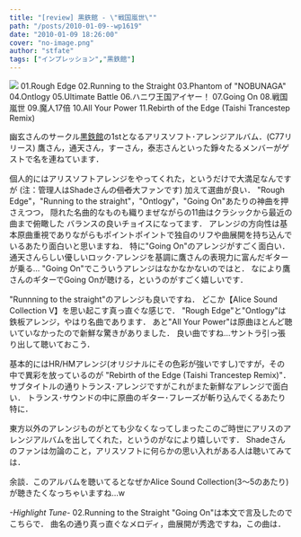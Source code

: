 ```yaml
---
title: "[review] 黒鉄館 - \"戦国嵐世\""
path: "/posts/2010-01-09--wp1619"
date: "2010-01-09 18:26:00"
cover: "no-image.png"
author: "stfate"
tags: ["インプレッション","黒鉄館"]
---
```



<a href="http://kurogane-u.s341.xrea.com/krgn0001_sr.html" target="_blank"><img src="http://kurogane-u.s341.xrea.com/krgn0001_srbn400.jpg"  /></a>
01.Rough Edge
02.Running to the Straight
03.Phantom of "NOBUNAGA"
04.Ontlogy
05.Ultimate Battle
06.ハニワ王国アイヤー！
07.Going On
08.戦国嵐世
09.魔人17倍
10.All Your Power
11.Rebirth of the Edge (Taishi Trancestep Remix)

<!--more-->
幽玄さんのサークル<a href="http://kurogane-u.s341.xrea.com/">黒鉄館</a>の1stとなるアリスソフト･アレンジアルバム．(C77リリース)
鷹さん，通天さん，すーさん，泰志さんといった錚々たるメンバーがゲストで名を連ねています．

<p style="margin-top:15px">個人的にはアリスソフトアレンジをやってくれた，というだけで大満足なんですが
(注：管理人はShadeさんの<del datetime="2010-01-09T08:47:46+00:00">信者</del>大ファンです)
加えて選曲が良い．
"Rough Edge"，"Running to the straight"，"Ontlogy"，"Going On"あたりの神曲を押さえつつ，
隠れた名曲的なものも織りまぜながらの11曲はクラシックから最近の曲まで俯瞰した
バランスの良いチョイスになってます．
アレンジの方向性は基本原曲重視でありながらもポイントポイントで独自のリフや曲展開を持ち込んでいるあたり面白いと思いますね．
特に"Going On"のアレンジがすごく面白い．
通天さんらしい優しいロック･アレンジを基調に鷹さんの表現力に富んだギターが乗る…
"Going On"でこういうアレンジはなかなかないのではと．
なにより鷹さんのギターでGoing Onが聴ける，というのがすごく嬉しいです．</p>

<p style="margin-top:15px">"Runnning to the straight"のアレンジも良いですね．
どこか【Alice Sound Collection V】を思い起こす真っ直ぐな感じで．
"Rough Edge"と"Ontlogy"は鉄板アレンジ，やはり名曲であります．
あと"All Your Power"は原曲ほとんど聴いていなかったので新鮮な驚きがありました．
良い曲ですね…サントラ引っ張り出して聴いておこう．</p>

<p style="margin-top:15px">基本的にはHR/HMアレンジ(オリジナルにその色彩が強いですし)ですが，その中で異彩を放っているのが
"Rebirth of the Edge (Taishi Trancestep Remix)"．
サブタイトルの通りトランス･アレンジですがこれがまた新鮮なアレンジで面白い．
トランス･サウンドの中に原曲のギター･フレーズが斬り込んでくるあたり特に．</p>

<p style="margin-top:15px">東方以外のアレンジものがとても少なくなってしまったこのご時世にアリスのアレンジアルバムを出してくれた，というのがなにより嬉しいです．
Shadeさんのファンは勿論のこと，アリスソフトに何らかの思い入れがある人は聴いてみては．</p>

<p style="margin-top:15px">余談．このアルバムを聴いてるとなぜかAlice Sound Collection(3～5のあたり)が聴きたくなっちゃいますね…w</p>

<p style="margin-top:15px"><em>-Highlight Tune-</em>
02.Running to the Straight
"Going On"は本文で言及したのでこちらで．
曲名の通り真っ直ぐなメロディ，曲展開が秀逸ですね，この曲は．</p>